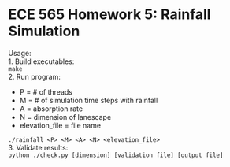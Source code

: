 # ECE 565 Homework 5: Rainfall Simulation
Usage:  
    1. Build executables:  
        ```make```  
    2. Run program:
    <ul>
    <li>P = # of threads</li> 
    <li>M = # of simulation time steps with rainfall</li>
    <li>A = absorption rate  </li>
    <li>N = dimension of lanescape</li>
    <li>elevation_file = file name</li>
    </ul>
        ```./rainfall <P> <M> <A> <N> <elevation_file>```  
    3. Validate results:  
        ```python ./check.py [dimension] [validation file] [output file]```

